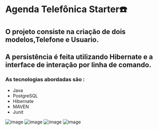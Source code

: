  # Agenda Telefônica Starter☎️

## O projeto consiste na criação de dois modelos,Telefone e Usuario. 
## A persistência é feita utilizando Hibernate e a interface de interação por linha de comando. 

### As tecnologias abordadas são :

- Java 
- PostgreSQL 
- Hibernate 
- MAVEN
- Junit

![image](https://img.shields.io/badge/Java-ED8B00?style=for-the-badge&logo=java&logoColor=white)
![image](https://img.shields.io/badge/PostgreSQL-316192?style=for-the-badge&logo=postgresql&logoColor=white)
![image](https://img.shields.io/badge/Git-E34F26?style=for-the-badge&logo=git&logoColor=white)
![image](https://img.shields.io/badge/GitHub-100000?style=for-the-badge&logo=github&logoColor=white)

